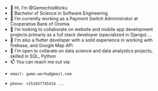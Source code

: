 - 👋 Hi, I’m @GemechisWorku
- 👀 Bachelor of Science in Software Engineering 
- 🌱 I’m currently working as a Payment Switch Administrator at Cooperative Bank of Oromia
- 💞️ I’m looking to collaborate on website and mobile app development projects primarly as a full stack developer (specialized in Django) ...
- 💞️ I'm also a flutter developer with a solid experience in working with firebase, and Google Map API
- 💞️ I'm open to collarate on data science and data analystics projects, skilled in SQL, Python
- 📫 You can reach me out via:
-     email: game.worku@gmail.com
-     phone: +251937745414 ...

<!---
GemechisWorku/GemechisWorku is a ✨ special ✨ repository because its `README.md` (this file) appears on your GitHub profile.
You can click the Preview link to take a look at your changes.
--->
